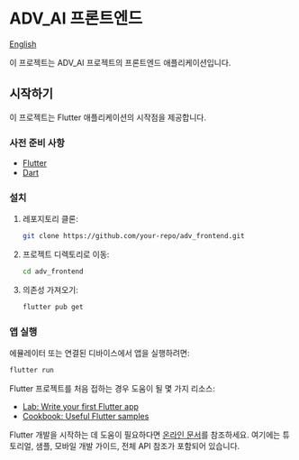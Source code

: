 # ADV_AI 프론트엔드

[English](READEME.md)

이 프로젝트는 ADV_AI 프로젝트의 프론트엔드 애플리케이션입니다.

## 시작하기

이 프로젝트는 Flutter 애플리케이션의 시작점을 제공합니다.

### 사전 준비 사항

- [Flutter](https://flutter.dev/docs/get-started/install)
- [Dart](https://dart.dev/get-dart)

### 설치

1. 레포지토리 클론:

    ```sh
    git clone https://github.com/your-repo/adv_frontend.git
    ```

2. 프로젝트 디렉토리로 이동:

    ```sh
    cd adv_frontend
    ```

3. 의존성 가져오기:

    ```sh
    flutter pub get
    ```

### 앱 실행

에뮬레이터 또는 연결된 디바이스에서 앱을 실행하려면:

```sh
flutter run
```

Flutter 프로젝트를 처음 접하는 경우 도움이 될 몇 가지 리소스:

- [Lab: Write your first Flutter app](https://docs.flutter.dev/get-started/codelab)
- [Cookbook: Useful Flutter samples](https://docs.flutter.dev/cookbook)

Flutter 개발을 시작하는 데 도움이 필요하다면 [온라인 문서](https://docs.flutter.dev/)를 참조하세요. 여기에는 튜토리얼, 샘플, 모바일 개발 가이드, 전체 API 참조가 포함되어 있습니다.
